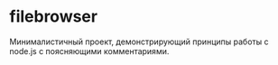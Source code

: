 # filebrowser
Минималистичный проект, демонстрирующий принципы работы с node.js с поясняющими комментариями.
